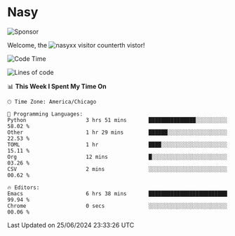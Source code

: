 # Nasy

<!--
<p align="center">
<img height="200" src="https://github-readme-stats.vercel.app/api?username=nasyxx&count_private=true&show_icons=true&theme=dracula&include_all_commits=true"/>
<img height="200" src="https://github-readme-stats.vercel.app/api/top-langs/?username=nasyxx&theme=dracula&hide=html,jupyter+notebook&count_private=true&show_icons=true"/>
</p>

  
----------------
-->

![Sponsor](https://img.shields.io/static/v1.svg?label=Sponsor&message=%E2%9D%A4&logo=GitHub&style=flat&color=pink)
 
Welcome, the ![nasyxx visitor counter](https://count.getloli.com/get/@nasyxx?theme=rule34)th vistor!
 
<!--START_SECTION:waka-->
![Code Time](http://img.shields.io/badge/Code%20Time-4%2C529%20hrs%206%20mins-blue)

![Lines of code](https://img.shields.io/badge/From%20Hello%20World%20I%27ve%20Written-6.3%20million%20lines%20of%20code-blue)

📊 **This Week I Spent My Time On** 

```text
🕑︎ Time Zone: America/Chicago

💬 Programming Languages: 
Python                   3 hrs 51 mins       ███████████████░░░░░░░░░░   58.02 % 
Other                    1 hr 29 mins        ██████░░░░░░░░░░░░░░░░░░░   22.53 % 
TOML                     1 hr                ████░░░░░░░░░░░░░░░░░░░░░   15.11 % 
Org                      12 mins             █░░░░░░░░░░░░░░░░░░░░░░░░   03.26 % 
CSV                      2 mins              ░░░░░░░░░░░░░░░░░░░░░░░░░   00.62 % 

🔥 Editors: 
Emacs                    6 hrs 38 mins       █████████████████████████   99.94 % 
Chrome                   0 secs              ░░░░░░░░░░░░░░░░░░░░░░░░░   00.06 % 
```


 Last Updated on 25/06/2024 23:33:26 UTC
<!--END_SECTION:waka-->

<!-- ![visitors](https://visitor-badge.laobi.icu/badge?page_id=nasyxx.nasyxx) -->

